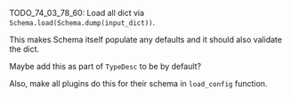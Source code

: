 

TODO_74_03_78_60: Load all dict via `Schema.load(Schema.dump(input_dict))`.

This makes Schema itself populate any defaults and it should also validate the dict.

Maybe add this as part of `TypeDesc` to be by default?

Also, make all plugins do this for their schema in `load_config` function.

